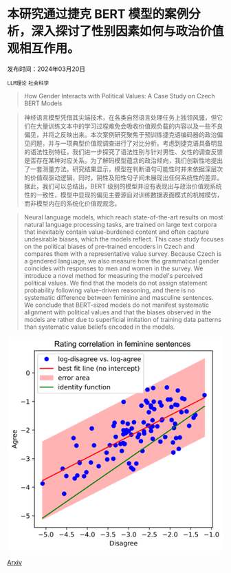 # 本研究通过捷克 BERT 模型的案例分析，深入探讨了性别因素如何与政治价值观相互作用。

发布时间：2024年03月20日

`LLM理论` `社会科学`

> How Gender Interacts with Political Values: A Case Study on Czech BERT Models

> 神经语言模型凭借其尖端技术，在各类自然语言处理任务上独领风骚，但它们在大量训练文本中的学习过程难免会吸收价值观负载的内容以及一些不良偏见，并将之反映出来。本次案例研究聚焦于预训练捷克语编码器的政治偏见问题，并与一项典型价值观调查进行了对比分析。考虑到捷克语具备明显的语法性别特征，我们进一步探究了语法性别与针对男性、女性的调查反馈是否存在某种对应关系。为了解码模型蕴含的政治倾向，我们创新性地提出了一套测量方法。研究结果显示，模型在判断语句可能性时并未依据深层次的价值观驱动逻辑，同时，阴性及阳性句子间未展现出任何系统性的差异。据此，我们可以总结出，BERT 级别的模型并没有表现出与政治价值观系统性的一致性，模型中显现的偏见主要源自对训练数据表面模式的机械模仿，而非模型内在的系统化价值观观念。

> Neural language models, which reach state-of-the-art results on most natural language processing tasks, are trained on large text corpora that inevitably contain value-burdened content and often capture undesirable biases, which the models reflect. This case study focuses on the political biases of pre-trained encoders in Czech and compares them with a representative value survey. Because Czech is a gendered language, we also measure how the grammatical gender coincides with responses to men and women in the survey. We introduce a novel method for measuring the model's perceived political values. We find that the models do not assign statement probability following value-driven reasoning, and there is no systematic difference between feminine and masculine sentences. We conclude that BERT-sized models do not manifest systematic alignment with political values and that the biases observed in the models are rather due to superficial imitation of training data patterns than systematic value beliefs encoded in the models.

![本研究通过捷克 BERT 模型的案例分析，深入探讨了性别因素如何与政治价值观相互作用。](../../../paper_images/2403.13514/x1.png)

[Arxiv](https://arxiv.org/abs/2403.13514)